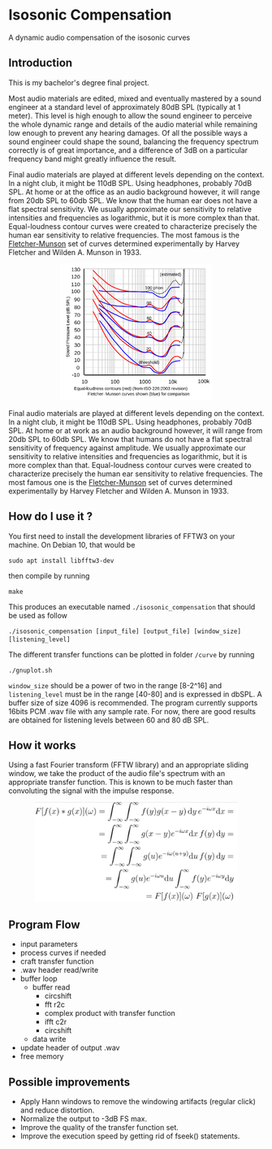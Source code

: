 # Isosonic Compensation

A dynamic audio compensation of the isosonic curves


## Introduction

This is my bachelor's degree final project.

Most audio materials are edited, mixed and eventually mastered by a sound engineer at a standard level of approximately 80dB SPL (typically at 1 meter). This level is high enough to allow the sound engineer to perceive the whole dynamic range and details of the audio material while remaining low enough to prevent any hearing damages. Of all the possible ways a sound engineer could shape the sound, balancing the frequency spectrum correctly is of great importance, and a difference of 3dB on a particular frequency band might greatly influence the result. 

Final audio materials are played at different levels depending on the context. In a night club, it might be 110dB SPL. Using headphones, probably 70dB SPL. At home or at the office as an audio background however, it will range from 20db SPL to 60db SPL. We know that the human ear does not have a flat spectral sensitivity. We usually approximate our sensitivity to relative intensities and frequencies as logarithmic, but it is more complex than that. Equal-loudness contour curves were created to characterize precisely the human ear sensitivity to relative frequencies. The most famous is the [Fletcher-Munson](https://en.wikipedia.org/wiki/Equal-loudness_contour) set of curves determined experimentally by Harvey Fletcher and Wilden A. Munson in 1933.

<p style="width:300px; margin: auto;" >
  <img src="./asset/fletcher_munson.png">
</p>

Final audio materials are played at different levels depending on the context. In a night club, it might be 110dB SPL. Using headphones, probably 70dB SPL. At home or at work as an audio background however, it will range from 20db SPL to 60db SPL. We know that humans do not have a flat spectral sensitivity of frequency against amplitude. We usually approximate our sensitivity to relative intensities and frequencies as logarithmic, but it is more complex than that. Equal-loudness contour curves were created to characterize precisely the human ear sensitivity to relative frequencies. The most famous one is the [Fletcher-Munson](https://en.wikipedia.org/wiki/Equal-loudness_contour) set of curves determined experimentally by Harvey Fletcher and Wilden A. Munson in 1933.


## How do I use it ?

You first need to install the development libraries of FFTW3 on your machine. On Debian 10, that would be

```
sudo apt install libfftw3-dev
```

then compile by running

```
make
```

This produces an executable named `./isosonic_compensation` that should be used as follow

```
./isosonic_compensation [input_file] [output_file] [window_size] [listening_level]
```

The different transfer functions can be plotted in folder `/curve` by running

```
./gnuplot.sh
```

`window_size` should be a power of two in the range [8-2^16] and `listening_level` must be in the range [40-80] and is expressed in dbSPL. A buffer size of size 4096 is recommended. The program currently supports 16bits PCM .wav file with any sample rate. For now, there are good results are obtained for listening levels between 60 and 80 dB SPL.


## How it works

Using a fast Fourier transform (FFTW library) and an appropriate sliding window, we take the product of the audio file's spectrum with an appropriate transfer function. This is known to be much faster than convoluting the signal with the impulse response.

<p style="width:400px; margin: auto;" >
  <img src="./asset/fourier_convolution.png">
</p>


## Program Flow

- input parameters
- process curves if needed
- craft transfer function
- .wav header read/write
- buffer loop
  - buffer read
    - circshift
    - fft r2c
    - complex product with transfer function
    - ifft c2r
    - circshift
  - data write
- update header of output .wav
- free memory


## Possible improvements

- Apply Hann windows to remove the windowing artifacts (regular click) and reduce distortion.
- Normalize the output to -3dB FS max.
- Improve the quality of the transfer function set.
- Improve the execution speed by getting rid of fseek() statements.